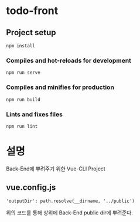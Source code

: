 # todo-front

## Project setup
```
npm install
```

### Compiles and hot-reloads for development
```
npm run serve
```

### Compiles and minifies for production
```
npm run build
```

### Lints and fixes files
```
npm run lint
```

# 설명
Back-End에 뿌려주기 위한 Vue-CLI Project

## vue.config.js
```
'outputDir': path.resolve(__dirname, '../public')
```
위의 코드를 통해 상위에 Back-End public dir에 뿌려준다.

